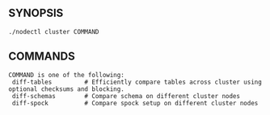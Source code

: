 ## SYNOPSIS
    ./nodectl cluster COMMAND
 
## COMMANDS
    COMMAND is one of the following:
     diff-tables         # Efficiently compare tables across cluster using optional checksums and blocking.
     diff-schemas        # Compare schema on different cluster nodes
     diff-spock          # Compare spock setup on different cluster nodes
